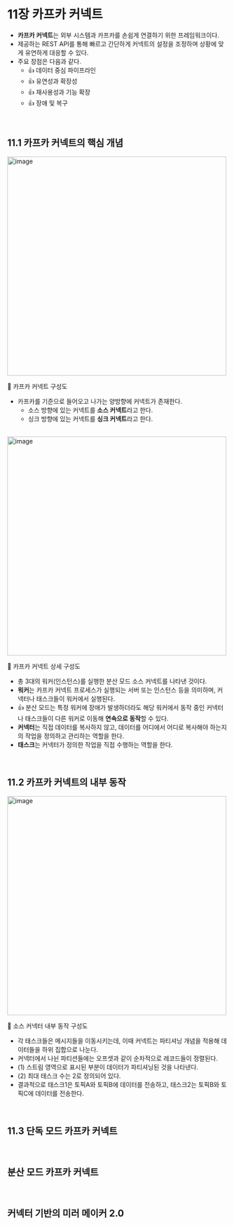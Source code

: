 # 11장 카프카 커넥트
- **카프카 커넥트**는 외부 시스템과 카프카를 손쉽게 연결하기 위한 프레임워크이다.
- 제공하는 REST API를 통해 빠르고 간단하게 커넥트의 설정을 조정하며 상황에 맞게 유연하게 대응할 수 있다.
- 주요 장점은 다음과 같다.
  - 👍 데이터 중심 파이프라인
  - 👍 유연성과 확장성
  - 👍 재사용성과 기능 확장
  - 👍 장애 및 복구

<br/>

## 11.1 카프카 커넥트의 핵심 개념

<img alt="image" width="500" src="https://github.com/mash-up-kr/S3A/assets/55437339/3340c4ff-0a46-4788-b740-2ac6b57dfa0a"/>

🔼 카프카 커넥트 구성도
- 카프카를 기준으로 들어오고 나가는 양방향에 커넥트가 존재한다.
  - 소스 방향에 있는 커넥트를 **소스 커넥트**라고 한다.
  - 싱크 방향에 있는 커넥트를 **싱크 커넥트**라고 한다.
 
<br/>

<img alt="image" width="500" src="https://github.com/mash-up-kr/S3A/assets/55437339/cf1cb4fb-1ed3-4e5e-a02e-bbd1b856765d"/>

🔼 카프카 커넥트 상세 구성도
- 총 3대의 워커(인스턴스)를 실행한 분산 모드 소스 커넥트를 나타낸 것이다.
- **워커**는 카프카 커넥트 프로세스가 실행되는 서버 또는 인스턴스 등을 의미하며, 커넥터나 태스크들이 워커에서 실행된다.
- 👍 분산 모드는 특정 워커에 장애가 발생하더라도 해당 워커에서 동작 중인 커넥터나 태스크들이 다른 워커로 이동해 **연속으로 동작**할 수 있다.
- **커넥터**는 직접 데이터를 복사하지 않고, 데이터를 어디에서 어디로 복사해야 하는지의 작업을 정의하고 관리하는 역할을 한다.
- **태스크**는 커넥터가 정의한 작업을 직접 수행하는 역할을 한다.

<br/>

## 11.2 카프카 커넥트의 내부 동작

<img alt="image" width="500" src="https://github.com/mash-up-kr/S3A/assets/55437339/28416ad6-afd8-4850-891c-1610ed72f676"/>

🔼 소스 커넥터 내부 동작 구성도
- 각 태스크들은 메시지들을 이동시키는데, 이때 커넥트는 파티셔닝 개념을 적용해 데이터들을 하위 집합으로 나눈다.
- 커넥터에서 나뉜 파티션들에는 오프셋과 같이 순차적으로 레코드들이 정렬된다.
- (1) 스트림 영역으로 표시된 부분이 데이터가 파티셔닝된 것을 나타낸다.
- (2) 최대 태스크 수는 2로 정의되어 있다.
- 결과적으로 태스크1은 토픽A와 토픽B에 데이터를 전송하고, 태스크2는 토픽B와 토픽C에 데이터를 전송한다.

<br/>

## 11.3 단독 모드 카프카 커넥트

<br/>

## 분산 모드 카프카 커넥트

<br/>

## 커넥터 기반의 미러 메이커 2.0
